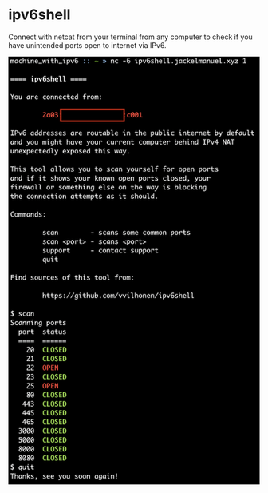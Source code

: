 # ipv6shell

Connect with netcat from your terminal from any computer
to check if you have unintended ports open to internet via IPv6.

![image of operation](doc/screenshot.png)
